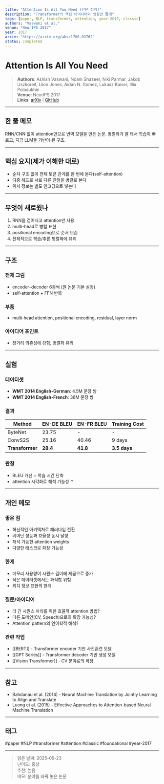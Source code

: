 ```yaml
---
title: "Attention Is All You Need (간단 정리)"
description: "Transformer의 핵심 아이디어와 영향만 짧게"
tags: [paper, NLP, transformer, attention, year-2017, classic]
authors: "Vaswani et al."
venue: "NeurIPS 2017"
year: 2017
arxiv: "https://arxiv.org/abs/1706.03762"
status: completed
---
```


# Attention Is All You Need

> **Authors**: Ashish Vaswani, Noam Shazeer, Niki Parmar, Jakob Uszkoreit, Llion Jones, Aidan N. Gomez, Lukasz Kaiser, Illia Polosukhin  
> **Venue**: NeurIPS 2017  
> **Links**: [arXiv](https://arxiv.org/abs/1706.03762) | [GitHub](https://github.com/tensorflow/tensor2tensor)

---

## 한 줄 메모
RNN/CNN 없이 attention만으로 번역 모델을 만든 논문. 병렬화가 잘 돼서 학습이 빠르고, 지금 LLM들 기반이 된 구조.

---

## 핵심 요지(제가 이해한 대로)
- 순차 구조 없이 전체 토큰 관계를 한 번에 본다(self-attention)
- 다중 헤드로 서로 다른 관점을 병렬로 본다
- 위치 정보는 별도 인코딩으로 넣는다

---

## 무엇이 새로웠나
1) RNN을 걷어내고 attention만 사용  
2) multi-head로 병렬 표현  
3) positional encoding으로 순서 보존  
4) 전체적으로 학습/추론 병렬화에 유리

---

## 구조

### 전체 그림
- encoder–decoder 6층씩 (원 논문 기본 설정)
- self-attention + FFN 반복

### 부품
- multi‑head attention, positional encoding, residual, layer norm

### 아이디어 포인트
- 장거리 의존성에 강함, 병렬화 유리

---

## 실험

### 데이터셋
- **WMT 2014 English-German**: 4.5M 문장 쌍
- **WMT 2014 English-French**: 36M 문장 쌍

### 결과
| Method | EN-DE BLEU | EN-FR BLEU | Training Cost |
|--------|-------------|-------------|---------------|
| ByteNet | 23.75 | - | - |
| ConvS2S | 25.16 | 40.46 | 9 days |
| **Transformer** | **28.4** | **41.8** | **3.5 days** |

### 관찰
- BLEU 개선 + 학습 시간 단축
- attention 시각화로 해석 가능성 ↑

---

## 개인 메모

### 좋은 점
- 혁신적인 아키텍처로 패러다임 전환
- 뛰어난 성능과 효율성 동시 달성
- 해석 가능한 attention weights
- 다양한 태스크로 확장 가능성

### 한계
- 메모리 사용량이 시퀀스 길이에 제곱으로 증가
- 작은 데이터셋에서는 과적합 위험
- 위치 정보 표현의 한계

### 질문/아이디어
- 더 긴 시퀀스 처리를 위한 효율적 attention 방법?
- 다른 도메인(CV, Speech)으로의 확장 가능성?
- Attention pattern의 언어학적 해석?

### 관련 작업
- [[BERT]] - Transformer encoder 기반 사전훈련 모델
- [[GPT Series]] - Transformer decoder 기반 생성 모델
- [[Vision Transformer]] - CV 분야로의 확장

---

## 참고
- Bahdanau et al. (2014) - Neural Machine Translation by Jointly Learning to Align and Translate
- Luong et al. (2015) - Effective Approaches to Attention-based Neural Machine Translation

---

## 태그
#paper #NLP #transformer #attention #classic #foundational #year-2017

---

> 읽은 날짜: 2025-09-23  
> 난이도: 중상  
> 추천: 높음  
> 메모: 분야를 바꿔 놓은 논문
